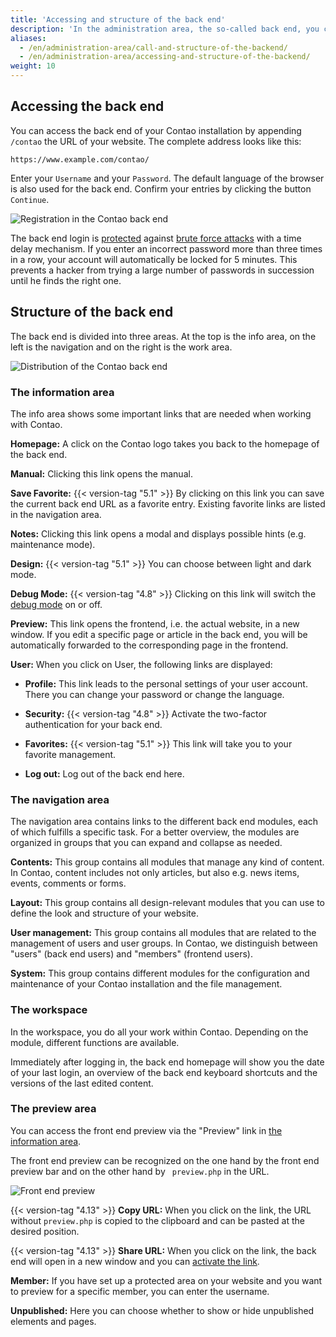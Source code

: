 ```yaml
---
title: 'Accessing and structure of the back end'
description: 'In the administration area, the so-called back end, you can do all the work related to the administration of your website.'
aliases:
  - /en/administration-area/call-and-structure-of-the-backend/
  - /en/administration-area/accessing-and-structure-of-the-backend/
weight: 10
---
```


## Accessing the back end

You can access the back end of your Contao installation by appending `/contao` the URL of your website. The complete address looks like this:

`https://www.example.com/contao/`

Enter your `Username` and your `Password`. The default language of the browser is also used for the back end. Confirm your entries by clicking the button `Continue`.

![Registration in the Contao back end](/de/administration-area/images/en/contao-call-the-backend.png?classes=shadow)

The back end login is [protected](https://en.wikipedia.org/wiki/Brute-force_search) against [brute force attacks](https://en.wikipedia.org/wiki/Brute-force_attack) with a time delay mechanism. If you enter an incorrect password more than three times in a row, your account will automatically be locked for 5 minutes. This prevents a hacker from trying a large number of passwords in succession until he finds the right one.

## Structure of the back end

The back end is divided into three areas. At the top is the info area, on the left is the navigation and on the right is the work area.

![Distribution of the Contao back end](/de/administration-area/images/en/contao-dashboard.png?classes=shadow)

### The information area

The info area shows some important links that are needed when working with Contao.

**Homepage:** A click on the Contao logo takes you back to the homepage of the back end.

**Manual:** Clicking this link opens the manual.

**Save Favorite:** {{< version-tag "5.1" >}} By clicking on this link you can save the current back end URL as a favorite entry. Existing 
favorite links are listed in the navigation area.

**Notes:** Clicking this link opens a modal and displays possible hints (e.g. maintenance mode).

**Design:** {{< version-tag "5.1" >}} You can choose between light and dark mode.

**Debug Mode:** {{< version-tag "4.8" >}} Clicking on this link will switch the [debug mode](/en/system/debug-mode/) on or off.

**Preview:** This link opens the frontend, i.e. the actual website, in a new window. If you edit a specific page or article in the back end, you will be automatically forwarded to the corresponding page in the frontend.

**User:** When you click on User, the following links are displayed:

  + **Profile:** This link leads to the personal settings of your user account. There you can change your password or change the language.

  + **Security:** {{< version-tag "4.8" >}} Activate the two-factor authentication for your back end.

  + **Favorites:** {{< version-tag "5.1" >}} This link will take you to your favorite management.

  + **Log out:** Log out of the back end here.

  
### The navigation area

The navigation area contains links to the different back end modules, each of which fulfills a specific task. For a better overview, the modules are organized in groups that you can expand and collapse as needed.

**Contents:** This group contains all modules that manage any kind of content. In Contao, content includes not only articles, but also e.g. news items, events, comments or forms.

**Layout:** This group contains all design-relevant modules that you can use to define the look and structure of your website.

**User management:** This group contains all modules that are related to the management of users and user groups. In Contao, we distinguish between "users" (back end users) and "members" (frontend users).

**System:** This group contains different modules for the configuration and maintenance of your Contao installation and the file management.

### The workspace

In the workspace, you do all your work within Contao. Depending on the module, different functions are available.

Immediately after logging in, the back end homepage will show you the date of your last login, an overview of the back end keyboard shortcuts and the versions of the last edited content.


### The preview area

You can access the front end preview via the "Preview" link in [the information area](#the-information-area).

The front end preview can be recognized on the one hand by the front end preview bar and on the other hand by `
preview.php` in the URL.

![Front end preview](/de/administration-area/images/en/front-end-preview-bar.png?classes=shadow)

{{< version-tag "4.13" >}}  **Copy URL:** When you click on the link, the URL without `preview.php` is copied to the clipboard and can be pasted at 
the desired position.

{{< version-tag "4.13" >}} **Share URL:** When you click on the link, the back end will open in a new window and you can [activate the link](../../system/preview-links/).

**Member:** If you have set up a protected area on your website and you want to preview for a specific
member, you can enter the username.

**Unpublished:** Here you can choose whether to show or hide unpublished elements and pages.